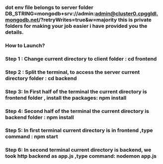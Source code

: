 ### dot env file belongs to server folder DB_STRING=mongodb+srv://admin:admin@cluster0.cpggldl.mongodb.net/?retryWrites=true&w=majority  this is private folders for making your job easier i have provided you the details. 
### How to Launch? 
### **Step 1** : Change current directory to client folder : cd frontend 
### **Step 2** : Split the terminal, to access the server current directory folder : cd backend 
### **Step 3**: In First half of the terminal the current directory is frontend folder , install the packages: npm install 
### **Step 4**: Second half of the terminal the current directory is backend folder : npm install 
### **Step 5**: In first terminal current directory is in frontend ,type command : npm start 
### **Step 6**: In second terminal current directory is backend, we took http backend as app.js ,type command: nodemon app.js 
